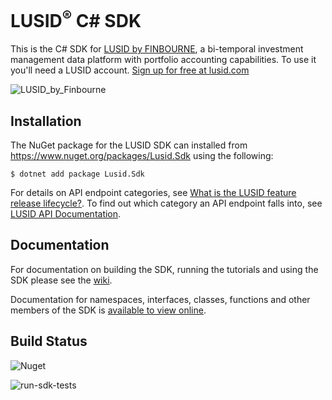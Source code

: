# LUSID<sup>®</sup> C# SDK

This is the C# SDK for [LUSID by FINBOURNE](https://www.finbourne.com/lusid-technology), a bi-temporal investment management data platform with portfolio accounting capabilities. To use it you'll need a LUSID account. [Sign up for free at lusid.com](https://www.lusid.com/app/signup)

![LUSID_by_Finbourne](https://content.finbourne.com/LUSID_repo.png)

## Installation

The NuGet package for the LUSID SDK can installed from https://www.nuget.org/packages/Lusid.Sdk using the following:

```
$ dotnet add package Lusid.Sdk 
```

For details on API endpoint categories, see [What is the LUSID feature release lifecycle?](https://support.lusid.com/knowledgebase/article/KA-01786/en-us).
To find out which category an API endpoint falls into, see [LUSID API Documentation](https://www.lusid.com/api/swagger/index.html).


## Documentation

For documentation on building the SDK, running the tutorials and using the SDK please see the [wiki](https://github.com/finbourne/lusid-sdk-csharp/wiki).

Documentation for namespaces, interfaces, classes, functions and other members of the 
SDK is [available to view online](https://lusid-sdk-csharp.readthedocs.io/en/latest/).

## Build Status 

![Nuget](https://img.shields.io/nuget/v/Lusid.Sdk?color=blue)

![run-sdk-tests](https://github.com/finbourne/lusid-sdk-csharp/workflows/run-sdk-tests/badge.svg?branch=main)
